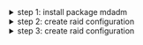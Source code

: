 <details>
<summary>step 1: install package mdadm</summary>

* `yum install mdadm -y`
![mdadm_install](./images/1.jpg)

</details>

<details>
<summary>step 2: create raid configuration</summary>

* `mdadm --create --verbose /dev/md0 --level=0 --raid-devices=2 /dev/sdb /dev/sdc`
![create_raid](./images/2.jpg)

</details>

<details>
<summary>step 3: create raid configuration</summary>

* `mdadm --create --verbose /dev/md0 --level=0 --raid-devices=2 /dev/sdb /dev/sdc`
![create_raid](./images/2.jpg)

</details>